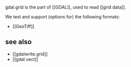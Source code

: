 gdal.grid is the part of [[GDAL]], used to read [[grid data]]. 

We test and support (options for) the following formats:
- [[GeoTiff]]

## see also
- [[gdalwrite.grid]]
- [[gdal.vect]]


